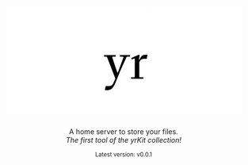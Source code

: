 <h1 align="center">
    <img src="./web/yrCloud-cropped.png" width="475" height="217">
</h1>
<p align="center">
    A home server to store your files.<br><i>The first tool of the yrKit collection!</i>
</p>
<p align="center">
    <sup>Latest version: v0.0.1</sup>
</p>
